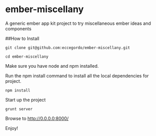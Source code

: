 ember-miscellany
================

A generic ember app kit project to try miscellaneous ember ideas and components

##How to Install

```
git clone git@github.com:eccegordo/ember-miscellany.git
```

```
cd ember-miscellany
```

Make sure you have node and npm installed.

Run the npm install command to install all the local dependencies for project.
```
npm install
```

Start up the project

```
grunt server
```

Browse to http://0.0.0.0:8000/


Enjoy!
